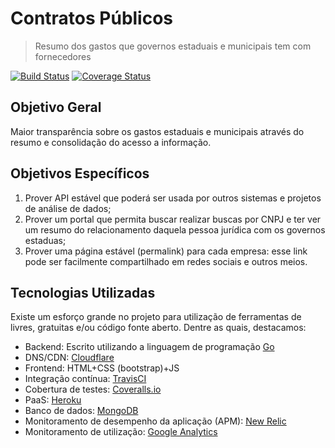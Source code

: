 # Contratos Públicos

> Resumo dos gastos que governos estaduais e municipais tem com fornecedores

[![Build Status][build-badge]][build-status] [![Coverage Status][cov-badge]][cov-status]

## Objetivo Geral

Maior transparência sobre os gastos estaduais e municipais através do
resumo e consolidação do acesso a informação.

## Objetivos Específicos

1. Prover API estável que poderá ser usada por outros sistemas e 
projetos de análise de dados;
1. Prover um portal que permita buscar realizar buscas por CNPJ e ter
ver um resumo do relacionamento daquela pessoa jurídica com os governos
estaduas;
1. Prover uma página estável (permalink) para cada empresa: esse link
pode ser facilmente compartilhado em redes sociais e outros meios.

## Tecnologias Utilizadas

Existe um esforço grande no projeto para utilização de ferramentas de
livres, gratuitas e/ou código fonte aberto. Dentre as quais, destacamos:

* Backend: Escrito utilizando a linguagem de programação [Go](https://golang.org)
* DNS/CDN: [Cloudflare](https://cloudflare.com)
* Frontend: HTML+CSS (bootstrap)+JS
* Integração contínua: [TravisCI][build-status]
* Cobertura de testes: [Coveralls.io][cov-status]
* PaaS: [Heroku](https://heroku.com)
* Banco de dados: [MongoDB](https://www.mongodb.com)
* Monitoramento de desempenho da aplicação (APM): [New Relic](https://newrelic.com/)
* Monitoramento de utilização: [Google Analytics](https://analytics.google.com)


[build-badge]:https://travis-ci.org/danielfireman/contratospublicos.svg?branch=master
[build-status]:https://travis-ci.org/danielfireman/contratospublicos
[cov-badge]:https://coveralls.io/repos/github/danielfireman/contratospublicos/badge.svg?branch=master
[cov-status]:https://coveralls.io/github/danielfireman/contratospublicos?branch=master
